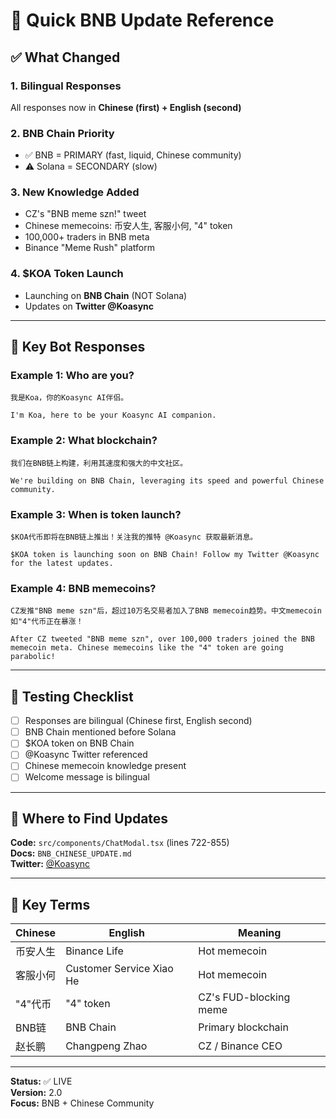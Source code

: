 # 🚀 Quick BNB Update Reference

## ✅ What Changed

### 1. **Bilingual Responses**
All responses now in **Chinese (first) + English (second)**

### 2. **BNB Chain Priority**
- ✅ BNB = PRIMARY (fast, liquid, Chinese community)
- ⚠️ Solana = SECONDARY (slow)

### 3. **New Knowledge Added**
- CZ's "BNB meme szn!" tweet
- Chinese memecoins: 币安人生, 客服小何, "4" token
- 100,000+ traders in BNB meta
- Binance "Meme Rush" platform

### 4. **$KOA Token Launch**
- Launching on **BNB Chain** (NOT Solana)
- Updates on **Twitter @Koasync**

---

## 📝 Key Bot Responses

### Example 1: Who are you?
```
我是Koa，你的Koasync AI伴侣。

I'm Koa, here to be your Koasync AI companion.
```

### Example 2: What blockchain?
```
我们在BNB链上构建，利用其速度和强大的中文社区。

We're building on BNB Chain, leveraging its speed and powerful Chinese community.
```

### Example 3: When is token launch?
```
$KOA代币即将在BNB链上推出！关注我的推特 @Koasync 获取最新消息。

$KOA token is launching soon on BNB Chain! Follow my Twitter @Koasync for the latest updates.
```

### Example 4: BNB memecoins?
```
CZ发推"BNB meme szn"后，超过10万名交易者加入了BNB memecoin趋势。中文memecoin如"4"代币正在暴涨！

After CZ tweeted "BNB meme szn", over 100,000 traders joined the BNB memecoin meta. Chinese memecoins like the "4" token are going parabolic!
```

---

## 🎯 Testing Checklist

- [ ] Responses are bilingual (Chinese first, English second)
- [ ] BNB Chain mentioned before Solana
- [ ] $KOA token on BNB Chain
- [ ] @Koasync Twitter referenced
- [ ] Chinese memecoin knowledge present
- [ ] Welcome message is bilingual

---

## 📍 Where to Find Updates

**Code:** `src/components/ChatModal.tsx` (lines 722-855)  
**Docs:** `BNB_CHINESE_UPDATE.md`  
**Twitter:** [@Koasync](https://x.com/koasync)

---

## 🔑 Key Terms

| Chinese | English | Meaning |
|---------|---------|---------|
| 币安人生 | Binance Life | Hot memecoin |
| 客服小何 | Customer Service Xiao He | Hot memecoin |
| "4"代币 | "4" token | CZ's FUD-blocking meme |
| BNB链 | BNB Chain | Primary blockchain |
| 赵长鹏 | Changpeng Zhao | CZ / Binance CEO |

---

**Status:** ✅ LIVE  
**Version:** 2.0  
**Focus:** BNB + Chinese Community

